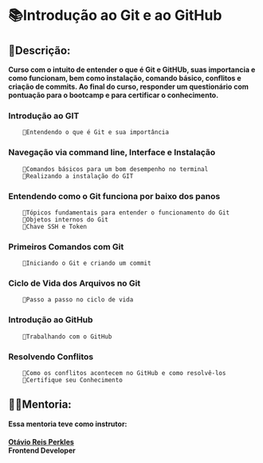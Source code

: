 # 📚Introdução ao Git e ao GitHub

## 👀Descrição:
<b>
Curso com o intuito de entender o que é Git e GitHUb, suas importancia e como funcionam, bem como instalação, comando básico, conflitos e criação de commits.
Ao final do curso, responder um questionário com pontuação para o bootcamp e para certificar o conhecimento.
</b>



### Introdução ao GIT
        🔹Entendendo o que é Git e sua importância  

### Navegação via command line, Interface e Instalação
        🔹Comandos básicos para um bom desempenho no terminal  
        🔹Realizando a instalação do GIT  

### Entendendo como o Git funciona por baixo dos panos
        🔹Tópicos fundamentais para entender o funcionamento do Git  
        🔹Objetos internos do Git  
        🔹Chave SSH e Token  

### Primeiros Comandos com Git
        🔹Iniciando o Git e criando um commit  

### Ciclo de Vida dos Arquivos no Git
        🔹Passo a passo no ciclo de vida  

### Introdução ao GitHub
        🔹Trabalhando com o GitHub  

### Resolvendo Conflitos
        🔹Como os conflitos acontecem no GitHub e como resolvê-los  
        🔹Certifique seu Conhecimento  

## <b>👨‍🏫Mentoria:  
Essa mentoria teve como instrutor:  

####  
[Otávio Reis Perkles](https://www.linkedin.com/in/operkles/ "operkles")  
Frontend Developer   
</b>